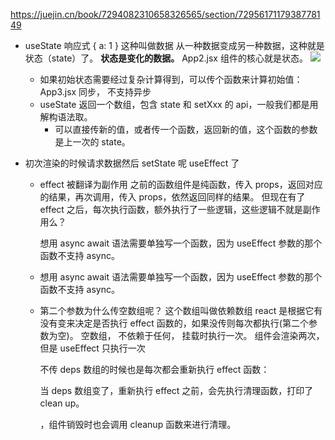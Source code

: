 https://juejin.cn/book/7294082310658326565/section/7295617117938778149

- useState 响应式
  { a: 1 } 这种叫做数据
  从一种数据变成另一种数据，这种就是状态（state）了。
  **状态是变化的数据。** App2.jsx
  组件的核心就是状态。
  ![](https://p9-juejin.byteimg.com/tos-cn-i-k3u1fbpfcp/919e3c8f17374ae89d2c543d4228167a~tplv-k3u1fbpfcp-jj-mark:3326:0:0:0:q75.awebp#?w=826&h=498&s=23145&e=png&b=ffffff)

  - 如果初始状态需要经过复杂计算得到，可以传个函数来计算初始值：
    App3.jsx 
    同步， 不支持异步
  - useState 返回一个数组，包含 state 和 setXxx 的 api，一般我们都是用解构语法取。
    - 可以直接传新的值，或者传一个函数，返回新的值，这个函数的参数是上一次的 state。

- 初次渲染的时候请求数据然后 setState 呢 useEffect 了
  - effect 被翻译为副作用
    之前的函数组件是纯函数，传入 props，返回对应的结果，再次调用，传入 props，依然返回同样的结果。
    但现在有了 effect 之后，每次执行函数，额外执行了一些逻辑，这些逻辑不就是副作用么？ 
    
    想用 async await 语法需要单独写一个函数，因为 useEffect 参数的那个函数不支持 async。

  - 想用 async await 语法需要单独写一个函数，因为 useEffect 参数的那个函数不支持 async。
  - 第二个参数为什么传空数组呢？ 这个数组叫做依赖数组
    react 是根据它有没有变来决定是否执行 effect 函数的，如果没传则每次都执行(第二个参数为空)。
    空数组， 不依赖于任何， 挂载时执行一次。 
    组件会渲染两次， 但是 useEffect 只执行一次 

    不传 deps 数组的时候也是每次都会重新执行 effect 函数：

    当 deps 数组变了，重新执行 effect 之前，会先执行清理函数，打印了 clean up。

    ，组件销毁时也会调用 cleanup 函数来进行清理。

